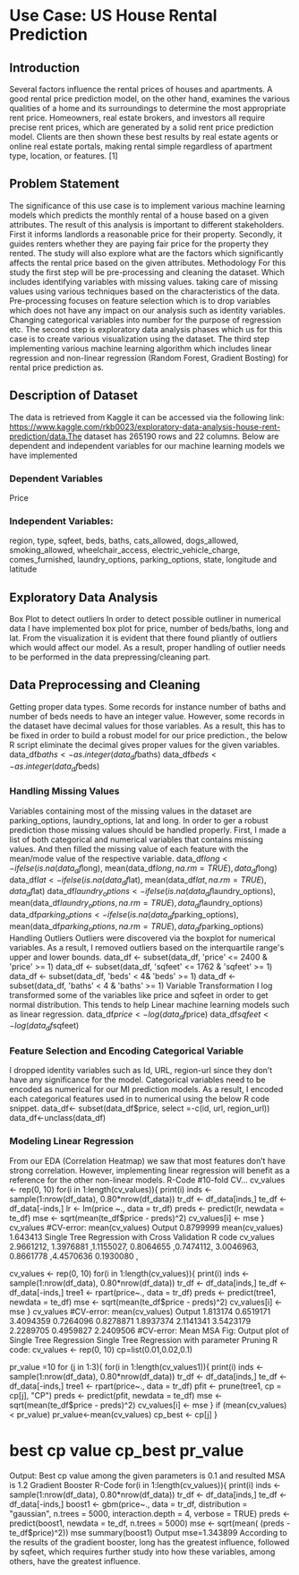 # Use Case: US House Rental Prediction
## Introduction
Several factors influence the rental prices of houses and apartments. A good rental price prediction model, on the other hand, examines the various qualities of a home and its surroundings to determine the most appropriate rent price. Homeowners, real estate brokers, and investors all require precise rent prices, which are generated by a solid rent price prediction model. Clients are then shown these best results by real estate agents or online real estate portals, making rental simple regardless of apartment type, location, or features. [1]
## Problem Statement
The significance of this use case is to implement various machine learning models which predicts the monthly rental of a house based on a given attributes. The result of this analysis is important to different stakeholders. First it informs landlords a reasonable price for their property. Secondly, it guides renters whether they are paying fair price for the property they rented. The study will also explore what are the factors which significantly affects the rental price based on the given attributes.
Methodology
For this study the first step will be pre-processing and cleaning the dataset. Which includes identifying variables with missing values. taking care of missing values using various techniques based on the characteristics of the data. Pre-processing focuses on feature selection which is to drop variables which does not have any impact on our analysis such as identity variables. Changing categorical variables into number for the purpose of regression etc. The second step is exploratory data analysis phases which us for this case is to create various visualization using the dataset. The third step implementing various
machine learning algorithm which includes linear regression and non-linear regression (Random Forest, Gradient Bosting) for rental price prediction as.
## Description of Dataset
The data is retrieved from Kaggle it can be accessed via the following link: https://www.kaggle.com/rkb0023/exploratory-data-analysis-house-rent-prediction/data.The dataset has 265190 rows and 22 columns. Below are dependent and independent variables for our machine learning models we have implemented
### Dependent Variables
Price
### Independent Variables:
region, type, sqfeet, beds, baths, cats_allowed, dogs_allowed, smoking_allowed, wheelchair_access, electric_vehicle_charge, comes_furnished, laundry_options, parking_options, state, longitude and latitude
## Exploratory Data Analysis
Box Plot to detect outliers
In order to detect possible outliner in numerical data I have implemented box plot for price, number of beds/baths, long and lat. From the visualization it is evident that there found pliantly of outliers which would affect our model. As a result, proper handling of outlier needs to be performed in the data prepressing/cleaning part.

## Data Preprocessing and Cleaning
Getting proper data types.
Some records for instance number of baths and number of beds needs to have an integer value. However, some records in the dataset have decimal values for those variables. As a result, this has to be fixed in
order to build a robust model for our price prediction., the below R script eliminate the decimal gives proper values for the given variables.
data_df$baths <- as.integer(data_df$baths) data_df$beds <-as.integer(data_df$beds)
### Handling Missing Values
Variables containing most of the missing values in the dataset are parking_options, laundry_options, lat and long. In order to ger a robust prediction those missing values should be handled properly. First, I made a list of both categorical and numerical variables that contains missing values. And then filled the missing value of each feature with the mean/mode value of the respective variable.
data_df$long <-ifelse(is.na(data_df$long), mean(data_df$long, na.rm=TRUE),data_df$long) data_df$lat <-ifelse(is.na(data_df$lat), mean(data_df$lat, na.rm=TRUE), data_df$lat) data_df$laundry_options <-ifelse(is.na(data_df$laundry_options), mean(data_df$laundry_options, na.rm=TRUE), data_df$laundry_options)
data_df$parking_options <-ifelse(is.na(data_df$parking_options), mean(data_df$parking_options, na.rm=TRUE), data_df$parking_options)
Handling Outliers
Outliers were discovered via the boxplot for numerical variables. As a result, I removed outliers based on the interquartile range's upper and lower bounds.
data_df <- subset(data_df, 'price' <= 2400 & 'price' >= 1) data_df <- subset(data_df, 'sqfeet' <= 1762 & 'sqfeet' >= 1) data_df <- subset(data_df, 'beds' < 4& 'beds' >= 1)
data_df <- subset(data_df, 'baths' < 4 & 'baths' >= 1)
Variable Transformation
I log transformed some of the variables like price and sqfeet in order to get normal distribution. This tends to help Linear machine learning models such as linear regression.
     data_df$price <-log(data_df$price)
 data_df$sqfeet <-log(data_df$sqfeet)

### Feature Selection and Encoding Categorical Variable
I dropped identity variables such as Id, URL, region-url since they don’t have any significance for the model. Categorical variables need to be encoded as numerical for our MI prediction models. As a result, I encoded each categorical features used in to numerical using the below R code snippet.
data_df<- subset(data_df$price, select =-c(id, url, region_url))
data_df<-unclass(data_df)
### Modeling Linear Regression
From our EDA (Correlation Heatmap) we saw that most features don’t have strong correlation. However, implementing linear regression will benefit as a reference for the other non-linear models.
R-Code
#10-fold CV...
cv_values <- rep(0, 10)
for(i in 1:length(cv_values)){
print(i)
inds <- sample(1:nrow(df_data), 0.80*nrow(df_data)) tr_df <- df_data[inds,]
te_df <- df_data[-inds,]
lr <- lm(price ~., data = tr_df)
preds <- predict(lr, newdata = te_df)
mse <- sqrt(mean(te_df$price - preds)^2) cv_values[i] <- mse
}
cv_values #CV-error: mean(cv_values)
Output
0.8799999 mean(cv_values) 1.643413
Single Tree Regression with Cross Validation
R code
cv_values
2.9661212, 1.3976881 ,1.1155027, 0.8064655 ,0.7474112, 3.0046963, 0.8661778 ,4.4570636 0.1930080 ,

cv_values <- rep(0, 10)
for(i in 1:length(cv_values)){
print(i)
inds <- sample(1:nrow(df_data), 0.80*nrow(df_data)) tr_df <- df_data[inds,]
te_df <- df_data[-inds,]
tree1 <- rpart(price~., data = tr_df)
preds <- predict(tree1, newdata = te_df)
mse <- sqrt(mean(te_df$price - preds)^2) cv_values[i] <- mse
}
cv_values #CV-error: mean(cv_values)
Output
1.813174
0.6519171 3.4094359 0.7264096 0.8278871 1.8937374 2.1141341 3.5423179 2.2289705 0.4959827 2.2409506
#CV-error:
Mean MSA
Fig: Output plot of Single Tree Regression
Single Tree Regression with parameter Pruning
R code:
cv_values <- rep(0, 10) cp=list(0.01,0.02,0.1)
 
pr_value =10 for (j in 1:3){
for(i in 1:length(cv_values1)){
print(i)
inds <- sample(1:nrow(df_data), 0.80*nrow(df_data))
tr_df <- df_data[inds,]
te_df <- df_data[-inds,]
tree1 <- rpart(price~., data = tr_df)
pfit <- prune(tree1, cp = cp[j], "CP") preds <- predict(pfit, newdata = te_df) mse <- sqrt(mean(te_df$price - preds)^2)
cv_values[i] <- mse
}
if (mean(cv_values) < pr_value)
pr_value<-mean(cv_values)
cp_best <- cp[j] }
# best cp value cp_best pr_value
Output:
Best cp value among the given parameters is 0.1 and resulted MSA is 1.2
Gradient Booster
R-Code
for(i in 1:length(cv_values)){
print(i)
inds <- sample(1:nrow(df_data), 0.80*nrow(df_data))
tr_df <- df_data[inds,]
te_df <- df_data[-inds,]
boost1 <- gbm(price~., data = tr_df, distribution = "gaussian", n.trees = 5000,
interaction.depth = 4, verbose = TRUE)
preds <- predict(boost1, newdata = te_df, n.trees = 5000) mse <- sqrt(mean( (preds - te_df$price)^2))
mse
summary(boost1)
Output
mse=1.343899
According to the results of the gradient booster, long has the greatest influence, followed by sqfeet, which requires further study into how these variables, among others, have the greatest influence.

